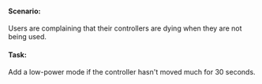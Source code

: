#### Scenario: 
Users are complaining that their controllers are dying when they are not being used.
#### Task: 
Add a low-power mode if the controller hasn't moved much for 30 seconds.